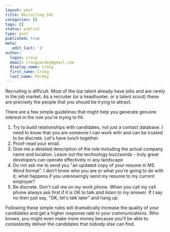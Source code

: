 ```yaml
---
layout: post
title: Recruiting 101
categories: []
tags: []
status: publish
type: post
published: true
meta:
  _edit_last: '2'
author:
  login: craig
  email: craigpardey@gmail.com
  display_name: craig
  first_name: Craig
  last_name: Pardey
---
```


Recruiting is difficult. Most of the top talent already have jobs and are
rarely in the job market. As a recruiter (or a headhunter, or a talent scout)
these are precisely the people that you should be trying to attract.

There are a few simple guidelines that might help you generate genuine
interest in the role you're trying to fill.

  1. Try to build relationships with candidates, not just a contact database. I need to know that you are someone I can work with and can be trusted to be discrete. Let's have lunch together.
  2. Proof-read your email.
  3. Give me a detailed description of the role including the actual company name and location. Leave out the technology buzzwords - truly great developers can operate effectively in any landscape
  4. Do not ask me to send you "an updated copy of your resume in MS Word format". I don't know who you are or what you're going to do with it; what happens if you unknowingly send my resume to my current employer?
  5. Be discrete. Don't call me on my work phone. When you call my cell phone always ask first if it is OK to talk _and listen to my answer_. If I say no then just say, "OK, let's talk later" and hang up.

Following these simple rules will dramatically increase the quality of your
candidates and get a higher response rate to your communications. Who knows,
you might even make more money because you'll be able to consistently deliver
the candidates that nobody else can find.

